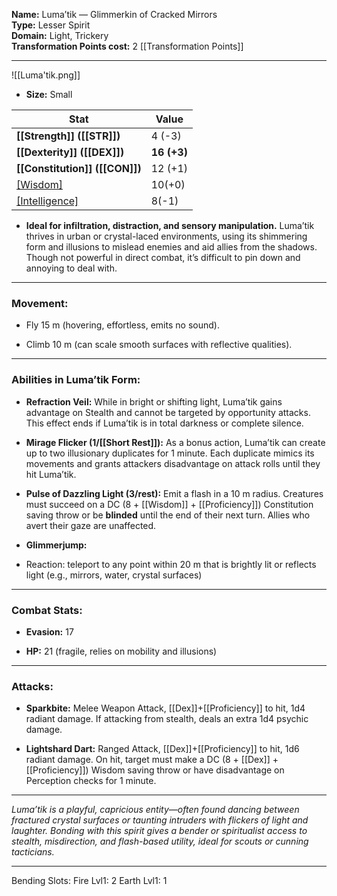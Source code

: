**Name:** Luma’tik — Glimmerkin of Cracked Mirrors  
**Type:** Lesser Spirit  
**Domain:** Light, Trickery  
**Transformation Points cost:** 2 [[Transformation Points]]

---
![[Luma'tik.png]]
- **Size:** Small

| **Stat**                       | **Value**   |
| ------------------------------ | ----------- |
| **[[Strength]] ([[STR]])**     | 4 (-3)      |
| **[[Dexterity]] ([[DEX]])**    | **16 (+3)** |
| **[[Constitution]] ([[CON]])** | 12 (+1)     |
| [[Wisdom]]([[WIS]])            | 10(+0)      |
| [[Intelligence]]([[Int]])      | 8(-1)       |


- **Ideal for infiltration, distraction, and sensory manipulation.** Luma’tik thrives in urban or crystal-laced environments, using its shimmering form and illusions to mislead enemies and aid allies from the shadows. Though not powerful in direct combat, it’s difficult to pin down and annoying to deal with.
    

---

### **Movement:**

- Fly 15 m (hovering, effortless, emits no sound).
    
- Climb 10 m (can scale smooth surfaces with reflective qualities).
    

---

### **Abilities in Luma’tik Form:**

- **Refraction Veil:** While in bright or shifting light, Luma’tik gains advantage on Stealth and cannot be targeted by opportunity attacks. This effect ends if Luma’tik is in total darkness or complete silence.
    
- **Mirage Flicker (1/[[Short Rest]]):** As a bonus action, Luma’tik can create up to two illusionary duplicates for 1 minute. Each duplicate mimics its movements and grants attackers disadvantage on attack rolls until they hit Luma’tik.
    
- **Pulse of Dazzling Light (3/rest):** Emit a flash in a 10 m radius. Creatures must succeed on a DC (8 + [[Wisdom]] + [[Proficiency]]) Constitution saving throw or be **blinded** until the end of their next turn. Allies who avert their gaze are unaffected.
    
- **Glimmerjump:** 
- Reaction:
	teleport to any point within 20 m that is brightly lit or reflects light (e.g., mirrors, water, crystal surfaces)
    

---

### **Combat Stats:**

- **Evasion:** 17
    
- **HP:** 21 (fragile, relies on mobility and illusions)
    

---

### **Attacks:**

- **Sparkbite:** Melee Weapon Attack, [[Dex]]+[[Proficiency]] to hit, 1d4 radiant damage. If attacking from stealth, deals an extra 1d4 psychic damage.
    
- **Lightshard Dart:** Ranged Attack, [[Dex]]+[[Proficiency]] to hit, 1d6 radiant damage. On hit, target must make a DC (8 + [[Dex]] + [[Proficiency]]) Wisdom saving throw or have disadvantage on Perception checks for 1 minute.
    

---

_Luma’tik is a playful, capricious entity—often found dancing between fractured crystal surfaces or taunting intruders with flickers of light and laughter. Bonding with this spirit gives a bender or spiritualist access to stealth, misdirection, and flash-based utility, ideal for scouts or cunning tacticians._

---

Bending Slots:
	Fire Lvl1: 2
	Earth Lvl1: 1
